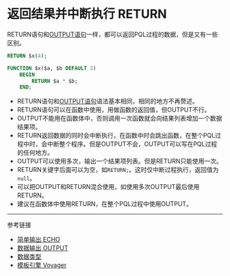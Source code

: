 # 返回结果并中断执行 RETURN

RETURN语句和[OUTPUT语句](/pql/output.md)一样，都可以返回PQL过程的数据，但是又有一些区别。
```sql
RETURN $x(4);

FUNCTION $x($a, $b DEFAULT 3)
    BEGIN
        RETURN $a * $b;
    END;

```

* RETURN语句和[OUTPUT语句](/pql/output.md)语法基本相同，相同的地方不再赘述。
* RETURN语句可以在函数中使用，用做函数的返回值，但OUTPUT不行。
* OUTPUT不能用在函数体中，否则调用一次函数就会向结果列表增加一个数据结果项。
* RETURN返回数据的同时会中断执行，在函数中时会跳出函数，在整个PQL过程中时，会中断整个程序。但是OUTPUT不会，OUTPUT可以写在PQL过程的任何地方。
* OUTPUT可以使用多次，输出一个结果项列表。但是RETURN只能使用一次。
* RETURN关键字后面可以为空，如`RETURN;`。这时仅中断过程执行，返回值为`null`。
* 可以把OUTPUT和RETURN混合使用，如使用多次OUTPUT最后使用RETURN。
* 建议在函数体中使用RETURN，在整个PQL过程中使用OUTPUT。

---
参考链接
* [简单输出 ECHO](/pql/echo.md)
* [数据输出 OUTPUT](/pql/output.md)
* [数据类型](/pql/datatype.md)
* [模板引擎 Voyager](/voyager/overview.md)